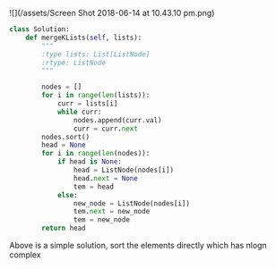 ![](/assets/Screen Shot 2018-06-14 at 10.43.10 pm.png)

```py
class Solution:
    def mergeKLists(self, lists):
        """
        :type lists: List[ListNode]
        :rtype: ListNode
        """

        nodes = []
        for i in range(len(lists)):
            curr = lists[i]
            while curr:
                nodes.append(curr.val)
                curr = curr.next
        nodes.sort()
        head = None
        for i in range(len(nodes)):
            if head is None:
                head = ListNode(nodes[i])
                head.next = None
                tem = head
            else:
                new_node = ListNode(nodes[i])
                tem.next = new_node
                tem = new_node
        return head
```

Above is a simple solution, sort the elements directly which has nlogn complex




